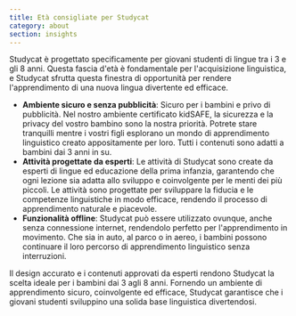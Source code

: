 ```yaml
---
title: Età consigliate per Studycat
category: about
section: insights
---
```

Studycat è progettato specificamente per giovani studenti di lingue tra i 3 e gli 8 anni. Questa fascia d'età è fondamentale per l'acquisizione linguistica, e Studycat sfrutta questa finestra di opportunità per rendere l'apprendimento di una nuova lingua divertente ed efficace.


* **Ambiente sicuro e senza pubblicità**: Sicuro per i bambini e privo di pubblicità. Nel nostro ambiente certificato kidSAFE, la sicurezza e la privacy del vostro bambino sono la nostra priorità. Potrete stare tranquilli mentre i vostri figli esplorano un mondo di apprendimento linguistico creato appositamente per loro. Tutti i contenuti sono adatti a bambini dai 3 anni in su.
* **Attività progettate da esperti**: Le attività di Studycat sono create da esperti di lingue ed educazione della prima infanzia, garantendo che ogni lezione sia adatta allo sviluppo e coinvolgente per le menti dei più piccoli. Le attività sono progettate per sviluppare la fiducia e le competenze linguistiche in modo efficace, rendendo il processo di apprendimento naturale e piacevole.
* **Funzionalità offline**: Studycat può essere utilizzato ovunque, anche senza connessione internet, rendendolo perfetto per l'apprendimento in movimento. Che sia in auto, al parco o in aereo, i bambini possono continuare il loro percorso di apprendimento linguistico senza interruzioni.


Il design accurato e i contenuti approvati da esperti rendono Studycat la scelta ideale per i bambini dai 3 agli 8 anni. Fornendo un ambiente di apprendimento sicuro, coinvolgente ed efficace, Studycat garantisce che i giovani studenti sviluppino una solida base linguistica divertendosi.